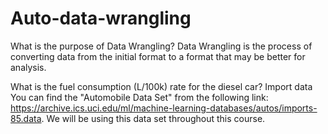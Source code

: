 # Auto-data-wrangling

What is the purpose of Data Wrangling?
Data Wrangling is the process of converting data from the initial format to a format that may be better for analysis.

What is the fuel consumption (L/100k) rate for the diesel car?
Import data
You can find the "Automobile Data Set" from the following link: https://archive.ics.uci.edu/ml/machine-learning-databases/autos/imports-85.data. We will be using this data set throughout this course.
